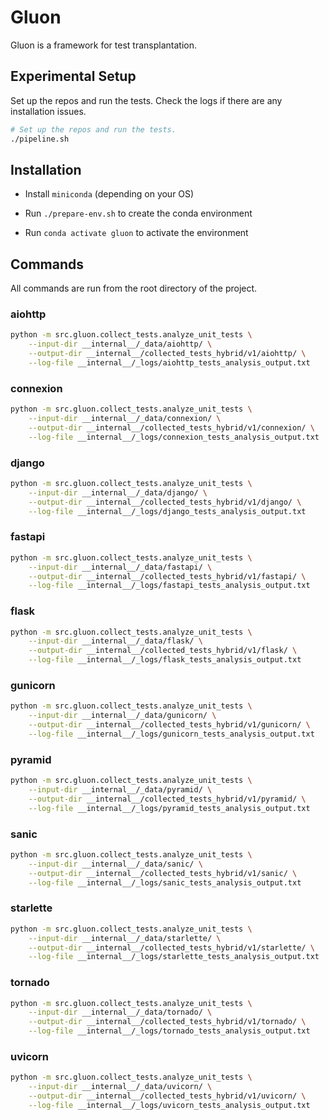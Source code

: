 # Gluon

Gluon is a framework for test transplantation.

## Experimental Setup

Set up the repos and run the tests. Check the logs if there are any installation issues.

```bash
# Set up the repos and run the tests.
./pipeline.sh
```

## Installation

- Install `miniconda` (depending on your OS)

- Run `./prepare-env.sh` to create the conda environment

- Run `conda activate gluon` to activate the environment

## Commands

All commands are run from the root directory of the project.

### aiohttp

```bash
python -m src.gluon.collect_tests.analyze_unit_tests \
    --input-dir __internal__/_data/aiohttp/ \
    --output-dir __internal__/collected_tests_hybrid/v1/aiohttp/ \
    --log-file __internal__/_logs/aiohttp_tests_analysis_output.txt
```

### connexion

```bash
python -m src.gluon.collect_tests.analyze_unit_tests \
    --input-dir __internal__/_data/connexion/ \
    --output-dir __internal__/collected_tests_hybrid/v1/connexion/ \
    --log-file __internal__/_logs/connexion_tests_analysis_output.txt
```

### django

```bash
python -m src.gluon.collect_tests.analyze_unit_tests \
    --input-dir __internal__/_data/django/ \
    --output-dir __internal__/collected_tests_hybrid/v1/django/ \
    --log-file __internal__/_logs/django_tests_analysis_output.txt
```

### fastapi

```bash
python -m src.gluon.collect_tests.analyze_unit_tests \
    --input-dir __internal__/_data/fastapi/ \
    --output-dir __internal__/collected_tests_hybrid/v1/fastapi/ \
    --log-file __internal__/_logs/fastapi_tests_analysis_output.txt
```

### flask

```bash
python -m src.gluon.collect_tests.analyze_unit_tests \
    --input-dir __internal__/_data/flask/ \
    --output-dir __internal__/collected_tests_hybrid/v1/flask/ \
    --log-file __internal__/_logs/flask_tests_analysis_output.txt
```

### gunicorn

```bash
python -m src.gluon.collect_tests.analyze_unit_tests \
    --input-dir __internal__/_data/gunicorn/ \
    --output-dir __internal__/collected_tests_hybrid/v1/gunicorn/ \
    --log-file __internal__/_logs/gunicorn_tests_analysis_output.txt
```

### pyramid

```bash
python -m src.gluon.collect_tests.analyze_unit_tests \
    --input-dir __internal__/_data/pyramid/ \
    --output-dir __internal__/collected_tests_hybrid/v1/pyramid/ \
    --log-file __internal__/_logs/pyramid_tests_analysis_output.txt
```

### sanic

```bash
python -m src.gluon.collect_tests.analyze_unit_tests \
    --input-dir __internal__/_data/sanic/ \
    --output-dir __internal__/collected_tests_hybrid/v1/sanic/ \
    --log-file __internal__/_logs/sanic_tests_analysis_output.txt
```

### starlette

```bash
python -m src.gluon.collect_tests.analyze_unit_tests \
    --input-dir __internal__/_data/starlette/ \
    --output-dir __internal__/collected_tests_hybrid/v1/starlette/ \
    --log-file __internal__/_logs/starlette_tests_analysis_output.txt
```

### tornado

```bash
python -m src.gluon.collect_tests.analyze_unit_tests \
    --input-dir __internal__/_data/tornado/ \
    --output-dir __internal__/collected_tests_hybrid/v1/tornado/ \
    --log-file __internal__/_logs/tornado_tests_analysis_output.txt
```

### uvicorn

```bash
python -m src.gluon.collect_tests.analyze_unit_tests \
    --input-dir __internal__/_data/uvicorn/ \
    --output-dir __internal__/collected_tests_hybrid/v1/uvicorn/ \
    --log-file __internal__/_logs/uvicorn_tests_analysis_output.txt
```
